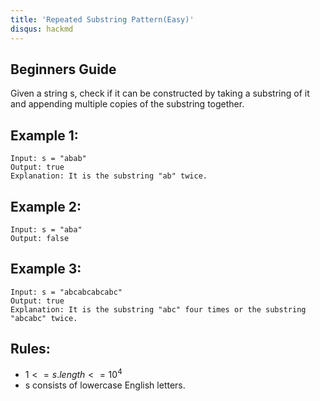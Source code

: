 ```yaml
---
title: 'Repeated Substring Pattern(Easy)'
disqus: hackmd
---
```


## Beginners Guide

Given a string s, check if it can be constructed by taking a substring of it and appending multiple copies of the substring together.

Example 1:
---
```go=
Input: s = "abab"
Output: true
Explanation: It is the substring "ab" twice.
```

Example 2:
---
```go=
Input: s = "aba"
Output: false
```

Example 3:
---
```go=
Input: s = "abcabcabcabc"
Output: true
Explanation: It is the substring "abc" four times or the substring "abcabc" twice.
```

Rules:
---
* $1 <= s.length <= 10^4$
* s consists of lowercase English letters.